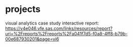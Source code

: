 # projects
visual analytics case study interactive report: https://v4e046.vfe.sas.com/links/resources/report?uri=%2Freports%2Freports%2Fa041f7d5-f0a8-4ff8-b79b-00e687930201&page=vi6
